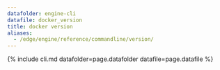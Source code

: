 ```yaml
---
datafolder: engine-cli
datafile: docker_version
title: docker version
aliases:
  - /edge/engine/reference/commandline/version/
---
```

<!--
This page is automatically generated from Docker's source code. If you want to
suggest a change to the text that appears here, open a ticket or pull request
in the source repository on GitHub:

https://github.com/docker/cli
-->

{% include cli.md datafolder=page.datafolder datafile=page.datafile %}
